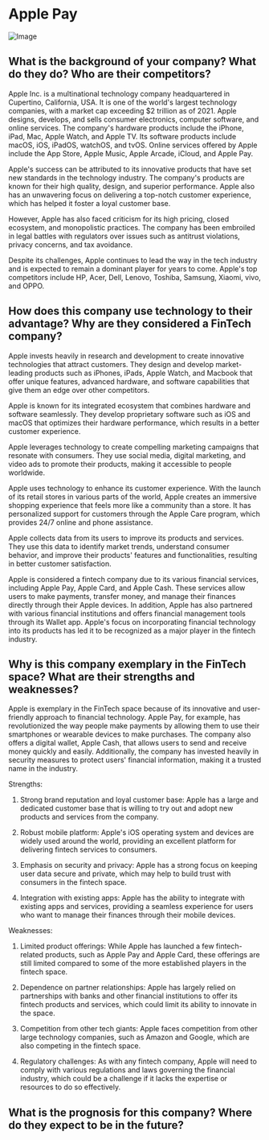 # Apple Pay

![Image](https://cdn.proactiveinvestors.com/eyJidWNrZXQiOiJwYS1jZG4iLCJrZXkiOiJ1cGxvYWRcL05ld3NcL0ltYWdlXC8yMDIyXzA4XC8yMDIyLTA1LTEwLTEwLTEzLTM2LTg1MTg2NjllMTdjN2U2ODRlNzU5YzA3YTcwOTE1MWFlLmpwZyIsImVkaXRzIjp7InJlc2l6ZSI6eyJ3aWR0aCI6NjcyLCJoZWlnaHQiOjMzMSwiZml0IjoiY292ZXIifX19)

## What is the background of your company? What do they do? Who are their competitors?

Apple Inc. is a multinational technology company headquartered in Cupertino, California, USA. It is one of the world's largest technology companies, with a market cap exceeding $2 trillion as of 2021. Apple designs, develops, and sells consumer electronics, computer software, and online services. The company's hardware products include the iPhone, iPad, Mac, Apple Watch, and Apple TV. Its software products include macOS, iOS, iPadOS, watchOS, and tvOS. Online services offered by Apple include the App Store, Apple Music, Apple Arcade, iCloud, and Apple Pay.

Apple's success can be attributed to its innovative products that have set new standards in the technology industry. The company's products are known for their high quality, design, and superior performance. Apple also has an unwavering focus on delivering a top-notch customer experience, which has helped it foster a loyal customer base.

However, Apple has also faced criticism for its high pricing, closed ecosystem, and monopolistic practices. The company has been embroiled in legal battles with regulators over issues such as antitrust violations, privacy concerns, and tax avoidance.

Despite its challenges, Apple continues to lead the way in the tech industry and is expected to remain a dominant player for years to come. Apple's top competitors include HP, Acer, Dell, Lenovo, Toshiba, Samsung, Xiaomi, vivo, and OPPO.

## How does this company use technology to their advantage? Why are they considered a FinTech company?

Apple invests heavily in research and development to create innovative technologies that attract customers. They design and develop market-leading products such as iPhones, iPads, Apple Watch, and Macbook that offer unique features, advanced hardware, and software capabilities that give them an edge over other competitors.

Apple is known for its integrated ecosystem that combines hardware and software seamlessly. They develop proprietary software such as iOS and macOS that optimizes their hardware performance, which results in a better customer experience.

Apple leverages technology to create compelling marketing campaigns that resonate with consumers. They use social media, digital marketing, and video ads to promote their products, making it accessible to people worldwide.

Apple uses technology to enhance its customer experience. With the launch of its retail stores in various parts of the world, Apple creates an immersive shopping experience that feels more like a community than a store. It has personalized support for customers through the Apple Care program, which provides 24/7 online and phone assistance.

Apple collects data from its users to improve its products and services. They use this data to identify market trends, understand consumer behavior, and improve their products' features and functionalities, resulting in better customer satisfaction.

Apple is considered a fintech company due to its various financial services, including Apple Pay, Apple Card, and Apple Cash. These services allow users to make payments, transfer money, and manage their finances directly through their Apple devices. In addition, Apple has also partnered with various financial institutions and offers financial management tools through its Wallet app. Apple's focus on incorporating financial technology into its products has led it to be recognized as a major player in the fintech industry.

## Why is this company exemplary in the FinTech space? What are their strengths and weaknesses?

Apple is exemplary in the FinTech space because of its innovative and user-friendly approach to financial technology. Apple Pay, for example, has revolutionized the way people make payments by allowing them to use their smartphones or wearable devices to make purchases. The company also offers a digital wallet, Apple Cash, that allows users to send and receive money quickly and easily. Additionally, the company has invested heavily in security measures to protect users' financial information, making it a trusted name in the industry.

Strengths:
1. Strong brand reputation and loyal customer base: Apple has a large and dedicated customer base that is willing to try out and adopt new products and services from the company.

2. Robust mobile platform: Apple's iOS operating system and devices are widely used around the world, providing an excellent platform for delivering fintech services to consumers.

3. Emphasis on security and privacy: Apple has a strong focus on keeping user data secure and private, which may help to build trust with consumers in the fintech space.

4. Integration with existing apps: Apple has the ability to integrate with existing apps and services, providing a seamless experience for users who want to manage their finances through their mobile devices.

Weaknesses:
1. Limited product offerings: While Apple has launched a few fintech-related products, such as Apple Pay and Apple Card, these offerings are still limited compared to some of the more established players in the fintech space.

2. Dependence on partner relationships: Apple has largely relied on partnerships with banks and other financial institutions to offer its fintech products and services, which could limit its ability to innovate in the space.

3. Competition from other tech giants: Apple faces competition from other large technology companies, such as Amazon and Google, which are also competing in the fintech space.

4. Regulatory challenges: As with any fintech company, Apple will need to comply with various regulations and laws governing the financial industry, which could be a challenge if it lacks the expertise or resources to do so effectively.


## What is the prognosis for this company? Where do they expect to be in the future?
